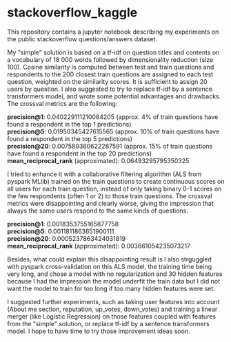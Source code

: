 # stackoverflow_kaggle

This repository contains a jupyter notebook describing my experiments on the public stackoverflow questions/answers dataset.

My "simple" solution is based on a tf-idf on question titles and contents on a vocabulary of 18 000 words followed by dimensionality reduction (size 100). Cosine similarity is computed between test and train questions and respondents to the 200 closest train questions are assigned to each test question, weighted on the similarity scores. It is sufficient to assign 20 users by question. I also suggested to try to replace tf-idf by a sentence transformers model, and wrote some potential advantages and drawbacks. The crossval metrics are the following:

<b>precision@1</b>: 0.040229111210084205 (approx. 4% of train questions have found a respondent in the top 1 predictions)</br>
<b>precision@5</b>: 0.01950345427615565 (approx. 10% of train questions have found a respondent in the top 5 predictions)</br>
<b>precision@20</b>: 0.007589360622287591 (approx. 15% of train questions have found a respondent in the top 20 predictions)</br>
<b>mean_reciprocal_rank</b> (approximated): 0.06493295795350325

I tried to enhance it with a collaborative filtering algorithm (ALS from pyspark MLlib) trained on the train questions to create continuous scores on all users for each train question, instead of only taking binary 0-1 scores on the few respondents (often 1 or 2) to those train questions. The crossval metrics were disappointing and clearly worse, giving the impression that always the same users respond to the same kinds of questions.

<b>precision@1</b>: 0.0018353755165877758</br>
<b>precision@5</b>: 0.0011811863651900111</br>
<b>precision@20</b>: 0.0005237863424031819</br>
<b>mean_reciprocal_rank</b> (approximated): 0.003661054235073217

Besides, what could explain this disappointing result is I also strguggled with pyspark cross-validation on this ALS model, the training time being very long, and chose a model with no regularization and 30 hidden features because I had the impression the model underfit the train data but I did not want the model to train for too long if too many hidden features were set.

I suggested further experiments, such as taking user features into account (About me section, reputation, up_votes, down_votes) and training a linear merger (like Logistic Regression) on those features coupled with features from the "simple" solution, or replace tf-idf by a sentence transformers model. I hope to have time to try those improvement ideas soon.
